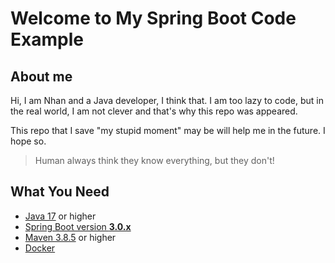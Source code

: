 # Welcome to My Spring Boot Code Example

## About me

Hi, I am Nhan and a Java developer, I think that. I am too lazy to code, but in the real world, I am not clever and that's why this repo was appeared.

This repo that I save "my stupid moment" may be will help me in the future. I hope so.

> Human always think they know everything, but they don't!

## What You Need

* [Java 17](https://www.oracle.com/java/technologies/downloads/) or higher
* [Spring Boot version **3.0.x**](https://spring.io/)
* [Maven 3.8.5](https://maven.apache.org/download.cgi/) or higher
* [Docker](https://www.docker.com/products/docker-desktop/)
